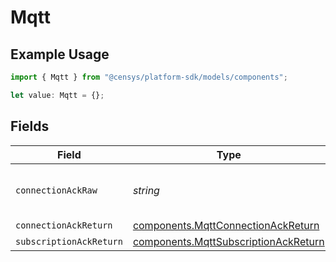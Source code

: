 # Mqtt

## Example Usage

```typescript
import { Mqtt } from "@censys/platform-sdk/models/components";

let value: Mqtt = {};
```

## Fields

| Field                                                                                        | Type                                                                                         | Required                                                                                     | Description                                                                                  |
| -------------------------------------------------------------------------------------------- | -------------------------------------------------------------------------------------------- | -------------------------------------------------------------------------------------------- | -------------------------------------------------------------------------------------------- |
| `connectionAckRaw`                                                                           | *string*                                                                                     | :heavy_minus_sign:                                                                           | Raw CONNACK response packet                                                                  |
| `connectionAckReturn`                                                                        | [components.MqttConnectionAckReturn](../../models/components/mqttconnectionackreturn.md)     | :heavy_minus_sign:                                                                           | N/A                                                                                          |
| `subscriptionAckReturn`                                                                      | [components.MqttSubscriptionAckReturn](../../models/components/mqttsubscriptionackreturn.md) | :heavy_minus_sign:                                                                           | N/A                                                                                          |